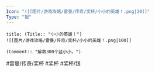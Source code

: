 ```yaml
---
Icon: "![[图片/游戏攻略/雷曼/传奇/奖杯/小小的英雄！.png|30]]"
Type: "银"
---
```

```ad-common-silver-trophy
title: (Title:: "小小的英雄！")
![[图片/游戏攻略/雷曼/传奇/奖杯/小小的英雄！.png|100]]

(Comment:: "解救300个蓝小小。")
```

#雷曼/传奇/奖杯 #奖杯 #奖杯/银
